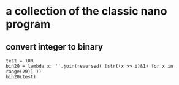 # a collection of the classic nano program

## convert integer to binary
```
test = 100
bin20 = lambda x: ''.join(reversed( [str((x >> i)&1) for x in range(20)] ))
bin20(test)
```
